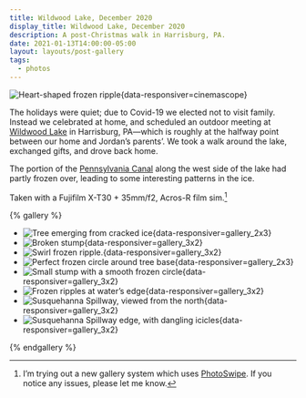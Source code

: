 ```yaml
---
title: Wildwood Lake, December 2020
display_title: Wildwood Lake, December 2020
description: A post-Christmas walk in Harrisburg, PA.
date: 2021-01-13T14:00:00-05:00
layout: layouts/post-gallery
tags:
  - photos
---
```


![Heart-shaped frozen ripple](wildwood-lake-2.jpg "I heart you"){data-responsiver=cinemascope}

The holidays were quiet; due to Covid-19 we elected not to visit family. Instead we celebrated at home, and scheduled an outdoor meeting at [Wildwood Lake](https://www.wildwoodlake.org) in Harrisburg, PA—which is roughly at the halfway point between our home and Jordan’s parents’. We took a walk around the lake, exchanged gifts, and drove back home.

The portion of the [Pennsylvania Canal](https://en.wikipedia.org/wiki/Pennsylvania_Canal) along the west side of the lake had partly frozen over, leading to some interesting patterns in the ice.

Taken with a Fujifilm X-T30 + 35mm/f2, Acros-R film sim.[^1]

{% gallery %}

- ![Tree emerging from cracked ice](wildwood-lake-1.jpg "Frozen lightning"){data-responsiver=gallery_2x3}
- ![Broken stump](wildwood-lake-3.jpg "This one looks like a ruined tower"){data-responsiver=gallery_3x2}
- ![Swirl frozen ripple.](wildwood-lake-4.jpg "Swirl"){data-responsiver=gallery_3x2}
- ![Perfect frozen circle around tree base](wildwood-lake-5.jpg "Clean circle"){data-responsiver=gallery_2x3}
- ![Small stump with a smooth frozen circle](wildwood-lake-6.jpg "Lonely stump"){data-responsiver=gallery_3x2}
- ![Frozen ripples at water’s edge](wildwood-lake-7.jpg "Topographical map ice"){data-responsiver=gallery_3x2}
- ![Susquehanna Spillway, viewed from the north](wildwood-lake-8.jpg "Susquehanna Spillway"){data-responsiver=gallery_3x2}
- ![Susquehanna Spillway edge, with dangling icicles](wildwood-lake-9.jpg "Spillway icicles"){data-responsiver=gallery_3x2}

{% endgallery %}

[^1]: I’m trying out a new gallery system which uses [PhotoSwipe](https://photoswipe.com). If you notice any issues, please let me know.
